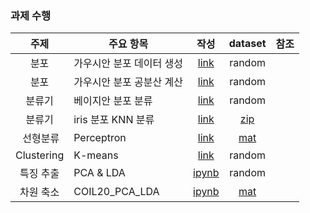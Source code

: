 ### 과제 수행
| 주제 | 주요 항목 | 작성 | dataset | 참조 |
| :---: | --- | :---: | :---: | :---: |
| 분포 | 가우시안 분포 데이터 생성 | [link](./과제_1_1_가우시안분포따른4개클래스.ipynb) | random |  |
| 분포 | 가우시안 분포 공분산 계산 | [link](./과제_1_2_표본평균과공분산계산.ipynb) | random |  |
| 분류기 | 베이지안 분포 분류 | [link](./과제_2_1_가우시안분포산점도.ipynb) | random |  |
| 분류기 | iris 분포 KNN 분류 | [link](./과제_2_2_iris_KNN분류.ipynb) | [zip](../../../datas/iris.zip) |  |
|  선형분류 | Perceptron | [link](./과제_3_1_선형판별함수_perceptron.ipynb) | [mat](../../../datas/HW3Data_1.mat) |  |
| Clustering | K-means | [link](./과제_3_2_군집화_K_means.ipynb) | random |  |
| 특징 추출 | PCA & LDA | [ipynb](./과제_4_1_특징추출.ipynb) | random |  |
| 차원 축소 | COIL20_PCA_LDA| [ipynb](./과제_4_2_COIL20_PCA_LDA.ipynb) | [mat](../../../datats/HW4_COIL20.mat) |  |
